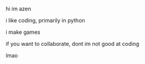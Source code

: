 hi im azen

i like coding, primarily in python

i make games

if you want to collaborate, dont im not good at coding

lmao  

